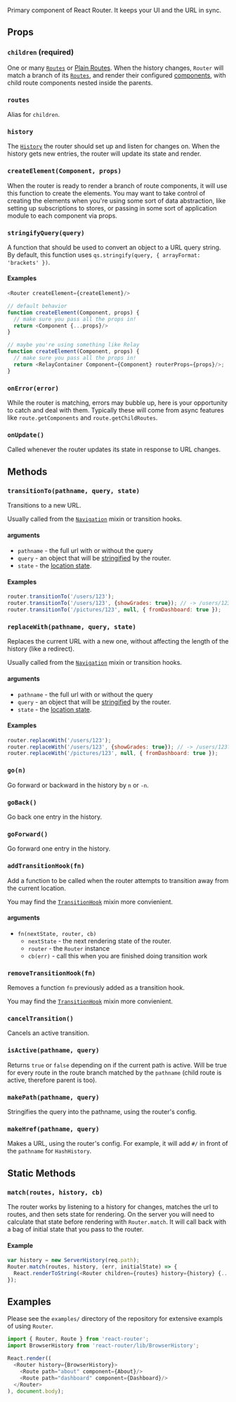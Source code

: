 Primary component of React Router. It keeps your UI and the URL in sync.


Props
-----

### `children` (required)

One or many [`Routes`][Route] or [Plain Routes][PlainRoute]. When the
history changes, `Router` will match a branch of its [`Routes`][Route],
and render their configured [components][RouteComponent], with child
route components nested inside the parents.

### `routes`

Alias for `children`.

### `history`

The [`History`][History] the router should set up and listen for changes
on. When the history gets new entries, the router will update its state
and render.

### `createElement(Component, props)`

When the router is ready to render a branch of route components, it will
use this function to create the elements. You may want to take control
of creating the elements when you're using some sort of data
abstraction, like setting up subscriptions to stores, or passing in some
sort of application module to each component via props.

### `stringifyQuery(query)`

A function that should be used to convert an object to a URL query string.
By default, this function uses `qs.stringify(query, { arrayFormat: 'brackets' })`.


#### Examples

```js
<Router createElement={createElement}/>

// default behavior
function createElement(Component, props) {
  // make sure you pass all the props in!
  return <Component {...props}/>
}

// maybe you're using something like Relay
function createElement(Component, props) {
  // make sure you pass all the props in!
  return <RelayContainer Component={Component} routerProps={props}/>;
}
```

### `onError(error)`

While the router is matching, errors may bubble up, here
is your opportunity to catch and deal with them. Typically these will
come from async features like `route.getComponents` and
`route.getChildRoutes`.

### `onUpdate()`

Called whenever the router updates its state in response to URL changes.


Methods
-------

### `transitionTo(pathname, query, state)`

Transitions to a new URL.

Usually called from the [`Navigation`][Navigation] mixin or transition hooks.

#### arguments

- `pathname` - the full url with or without the query
- `query` - an object that will be [stringified][stringifyQuery] by the router.
- `state` - the [location state][location.state].

#### Examples

```js
router.transitionTo('/users/123');
router.transitionTo('/users/123', {showGrades: true}); // -> /users/123?showGrades=true
router.transitionTo('/pictures/123', null, { fromDashboard: true });
```

### `replaceWith(pathname, query, state)`

Replaces the current URL with a new one, without affecting the length of
the history (like a redirect).

Usually called from the [`Navigation`][Navigation] mixin or transition hooks.

#### arguments

- `pathname` - the full url with or without the query
- `query` - an object that will be [stringified][stringifyQuery] by the router.
- `state` - the [location state][location.state].

#### Examples

```js
router.replaceWith('/users/123');
router.replaceWith('/users/123', {showGrades: true}); // -> /users/123?showGrades=true
router.replaceWith('/pictures/123', null, { fromDashboard: true });
```

### `go(n)`

Go forward or backward in the history by `n` or `-n`.

### `goBack()`

Go back one entry in the history.

### `goForward()`

Go forward one entry in the history.

### `addTransitionHook(fn)`

Add a function to be called when the router attempts to transition away
from the current location.

You may find the [`TransitionHook`][TransitionHook] mixin more
convienient.

#### arguments

- `fn(nextState, router, cb)`
  - `nextState` - the next rendering state of the router.
  - `router` - the `Router` instance
  - `cb(err)` - call this when you are finished doing transition work

### `removeTransitionHook(fn)`

Removes a function `fn` previously added as a transition hook.

You may find the [`TransitionHook`][TransitionHook] mixin more
convienient.

### `cancelTransition()`

Cancels an active transition.

### `isActive(pathname, query)`

Returns `true` or `false` depending on if the current path is active.
Will be true for every route in the route branch matched by the
`pathname` (child route is active, therefore parent is too).

### `makePath(pathname, query)`

Stringifies the query into the pathname, using the router's config.

### `makeHref(pathname, query)`

Makes a URL, using the router's config. For example, it will add `#/` in
front of the `pathname` for `HashHistory`.


Static Methods
--------------

### `match(routes, history, cb)`

The router works by listening to a history for changes, matches the url
to routes, and then sets state for rendering. On the server you will
need to calculate that state before rendering with `Router.match`. It
will call back with a bag of initial state that you pass to the router.

#### Example

```js
var history = new ServerHistory(req.path);
Router.match(routes, history, (err, initialState) => {
  React.renderToString(<Router children={routes} history={history} {...initialState}/>);
});
```

Examples
--------

Please see the `examples/` directory of the repository for extensive
exampls of using `Router`.

```js
import { Router, Route } from 'react-router';
import BrowserHistory from 'react-router/lib/BrowserHistory';

React.render((
  <Router history={BrowserHistory}>
    <Route path="about" component={About}/>
    <Route path="dashboard" component={Dashboard}/>
  </Router>
), document.body);
```

  [Route]:#TODO
  [PlainRoute]:#TODO
  [History]:#TODO
  [RouteComponent]:#TODO
  [Link]:#TODO
  [transitionTo]:#TODO
  [Router.match]:#TODO
  [Navigation]:#TODO
  [stringifyQuery]:#TODO
  [location.state]:#TODO
  [TransitionHook]:#TODO

